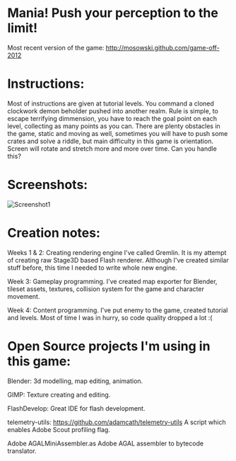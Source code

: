 Mania! Push your perception to the limit!
=========================================

Most recent version of the game:
http://mosowski.github.com/game-off-2012

Instructions:
=============

Most of instructions are given at tutorial levels. You command a cloned clockwork demon beholder pushed into another realm. Rule is simple, to escape terrifying dimmension, you have to reach the goal point on each level, collecting as many points as you can. There are plenty obstacles in the game, static and moving as well, sometimes you will have to push some crates and solve a riddle, but main difficulty in this game is orientation. Screen will rotate and stretch more and more over time. Can you handle this?

Screenshots:
============

![Screenshot1](https://raw.github.com/mosowski/game-off-2012/master/screenshots/level6.png)

Creation notes:
================

Weeks 1 & 2:
Creating rendering engine I've called Gremlin. It is my attempt of creating raw Stage3D based Flash renderer. Although I've created similar stuff before, this time I needed to write whole new engine.

Week 3:
Gameplay programming. I've created map exporter for Blender, tileset assets, textures, collision system for the game and character movement.

Week 4:
Content programming. I've put enemy to the game, created tutorial and levels. Most of time I was in hurry, so code quality dropped a lot :(


Open Source projects I'm using in this game:
============================================

Blender:
3d modelling, map editing, animation. 


GIMP:
Texture creating and editing.


FlashDevelop:
Great IDE for flash development.


telemetry-utils: https://github.com/adamcath/telemetry-utils
A script which enables Adobe Scout profiling flag.


Adobe AGALMiniAssembler.as
Adobe AGAL assembler to bytecode translator.

